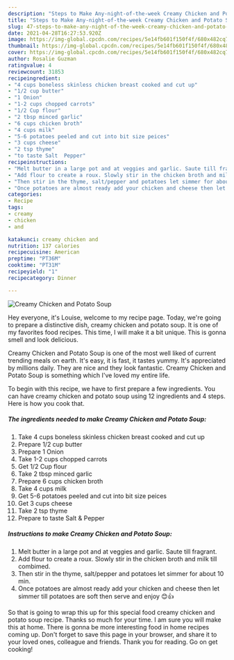 ```yaml
---
description: "Steps to Make Any-night-of-the-week Creamy Chicken and Potato Soup"
title: "Steps to Make Any-night-of-the-week Creamy Chicken and Potato Soup"
slug: 47-steps-to-make-any-night-of-the-week-creamy-chicken-and-potato-soup
date: 2021-04-28T16:27:53.920Z
image: https://img-global.cpcdn.com/recipes/5e14fb601f150f4f/680x482cq70/creamy-chicken-and-potato-soup-recipe-main-photo.jpg
thumbnail: https://img-global.cpcdn.com/recipes/5e14fb601f150f4f/680x482cq70/creamy-chicken-and-potato-soup-recipe-main-photo.jpg
cover: https://img-global.cpcdn.com/recipes/5e14fb601f150f4f/680x482cq70/creamy-chicken-and-potato-soup-recipe-main-photo.jpg
author: Rosalie Guzman
ratingvalue: 4
reviewcount: 31853
recipeingredient:
- "4 cups boneless skinless chicken breast cooked and cut up"
- "1/2 cup butter"
- "1 Onion"
- "1-2 cups chopped carrots"
- "1/2 Cup flour"
- "2 tbsp minced garlic"
- "6 cups chicken broth"
- "4 cups milk"
- "5-6 potatoes peeled and cut into bit size peices"
- "3 cups cheese"
- "2 tsp thyme"
- "to taste Salt  Pepper"
recipeinstructions:
- "Melt butter in a large pot and at veggies and garlic. Saute till fragrant."
- "Add flour to create a roux. Slowly stir in the chicken broth and milk till combimed."
- "Then stir in the thyme, salt/pepper and potatoes let simmer for about 10 min."
- "Once potatoes are almost ready add your chicken and cheese then let simmer till potatoes are soft then serve and enjoy 😊👍"
categories:
- Recipe
tags:
- creamy
- chicken
- and

katakunci: creamy chicken and 
nutrition: 137 calories
recipecuisine: American
preptime: "PT36M"
cooktime: "PT31M"
recipeyield: "1"
recipecategory: Dinner

---
```



![Creamy Chicken and Potato Soup](https://img-global.cpcdn.com/recipes/5e14fb601f150f4f/680x482cq70/creamy-chicken-and-potato-soup-recipe-main-photo.jpg)

Hey everyone, it's Louise, welcome to my recipe page. Today, we're going to prepare a distinctive dish, creamy chicken and potato soup. It is one of my favorites food recipes. This time, I will make it a bit unique. This is gonna smell and look delicious.



Creamy Chicken and Potato Soup is one of the most well liked of current trending meals on earth. It's easy, it is fast, it tastes yummy. It's appreciated by millions daily. They are nice and they look fantastic. Creamy Chicken and Potato Soup is something which I've loved my entire life.


To begin with this recipe, we have to first prepare a few ingredients. You can have creamy chicken and potato soup using 12 ingredients and 4 steps. Here is how you cook that.

<!--inarticleads1-->

##### The ingredients needed to make Creamy Chicken and Potato Soup:

1. Take 4 cups boneless skinless chicken breast cooked and cut up
1. Prepare 1/2 cup butter
1. Prepare 1 Onion
1. Take 1-2 cups chopped carrots
1. Get 1/2 Cup flour
1. Take 2 tbsp minced garlic
1. Prepare 6 cups chicken broth
1. Take 4 cups milk
1. Get 5-6 potatoes peeled and cut into bit size peices
1. Get 3 cups cheese
1. Take 2 tsp thyme
1. Prepare to taste Salt &amp; Pepper




<!--inarticleads2-->

##### Instructions to make Creamy Chicken and Potato Soup:

1. Melt butter in a large pot and at veggies and garlic. Saute till fragrant.
1. Add flour to create a roux. Slowly stir in the chicken broth and milk till combimed.
1. Then stir in the thyme, salt/pepper and potatoes let simmer for about 10 min.
1. Once potatoes are almost ready add your chicken and cheese then let simmer till potatoes are soft then serve and enjoy 😊👍




So that is going to wrap this up for this special food creamy chicken and potato soup recipe. Thanks so much for your time. I am sure you will make this at home. There is gonna be more interesting food in home recipes coming up. Don't forget to save this page in your browser, and share it to your loved ones, colleague and friends. Thank you for reading. Go on get cooking!
